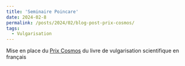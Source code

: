 ```yaml
---
title: 'Seminaire Poincare'
date: 2024-02-8
permalink: /posts/2024/02/blog-post-prix-cosmos/
tags:
  - Vulgarisation
---
```

Mise en place du [Prix Cosmos](http://prixcosmos.github.io/) du livre
de vulgarisation scientifique en français
